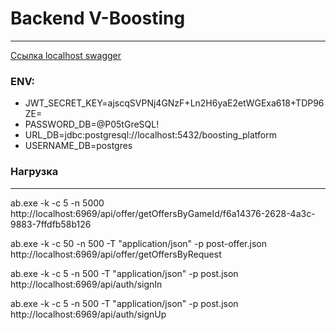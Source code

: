 ﻿# Backend V-Boosting
- - -
[Ссылка localhost swagger](http://localhost:6969/swagger-ui/index.html#/)

### ENV:

- JWT_SECRET_KEY=ajscqSVPNj4GNzF+Ln2H6yaE2etWGExa618+TDP96ZE=
- PASSWORD_DB=@P05tGreSQL!
- URL_DB=jdbc:postgresql://localhost:5432/boosting_platform
- USERNAME_DB=postgres

### Нагрузка
- - -

ab.exe -k -c 5 -n 5000 http://localhost:6969/api/offer/getOffersByGameId/f6a14376-2628-4a3c-9883-7ffdfb58b126

ab.exe -k -c 50 -n 500 -T "application/json" -p post-offer.json http://localhost:6969/api/offer/getOffersByRequest

ab.exe -k -c 5 -n 500 -T "application/json" -p post.json http://localhost:6969/api/auth/signIn

ab.exe -k -c 5 -n 500 -T "application/json" -p post.json http://localhost:6969/api/auth/signUp


